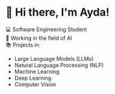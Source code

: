 # 👋 Hi there, I'm Ayda!

💻 Software Engineering Student  
🤖 Working in the field of AI  
📚 Projects in:  
- Large Language Models (LLMs)  
- Natural Language Processing (NLP)  
- Machine Learning  
- Deep Learning  
- Computer Vision

